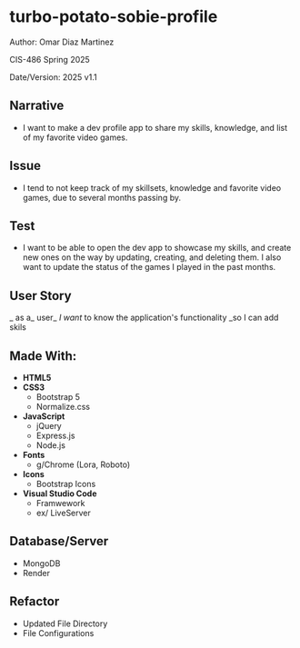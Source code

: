 # turbo-potato-sobie-profile

Author: Omar Diaz Martinez

CIS-486 Spring 2025

Date/Version: 2025 v1.1

## Narrative
- I want to make a dev profile app to share my skills, knowledge, and list of my favorite video games.

## Issue
- I tend to not keep track of my skillsets, knowledge and favorite video games, due to several months passing by. 

## Test
- I want to be able to open the dev app to showcase my skills, and create new ones on the way by updating, creating, and deleting them. I also want to update the status of the games I played in the past months. 

## User Story
_ as a_ user_
_I want_ to know the application's functionality
_so I can add skils

## Made With:
- **HTML5**
- **CSS3**
    - Bootstrap 5
    - Normalize.css
- **JavaScript**
    - jQuery
    - Express.js
    - Node.js
- **Fonts**
    - g/Chrome (Lora, Roboto)
- **Icons**
    - Bootstrap Icons
- **Visual Studio Code**
    - Framwework 
    - ex/ LiveServer
## Database/Server
- MongoDB
- Render
## Refactor
- Updated File Directory
- File Configurations

